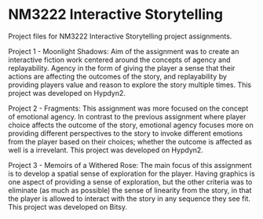 # NM3222 Interactive Storytelling
Project files for NM3222 Interactive Storytelling project assignments.

Project 1 - Moonlight Shadows: 
Aim of the assignment was to create an interactive fiction work centered around the concepts of agency and replayability. Agency in the form of giving the player a sense that their actions are affecting the outcomes of the story, and replayability by providing players value and reason to explore the story multiple times. This project was developed on Hypdyn2.

Project 2 - Fragments: 
This assignment was more focused on the concept of emotional agency. In contrast to the previous assignment where player choice affects the outcome of the story, emotional agency focuses more on providing different perspectives to the story to invoke different emotions from the player based on their choices; whether the outcome is affected as well is a irrevelant. This project was developed on Hypdyn2.

Project 3 - Memoirs of a Withered Rose: 
The main focus of this assignment is to develop a spatial sense of exploration for the player. Having graphics is one aspect of providing a sense of exploration, but the other criteria was to eliminate (as much as possible) the sense of linearity from the story, in that the player is allowed to interact with the story in any sequence they see fit. This project was developed on Bitsy.
